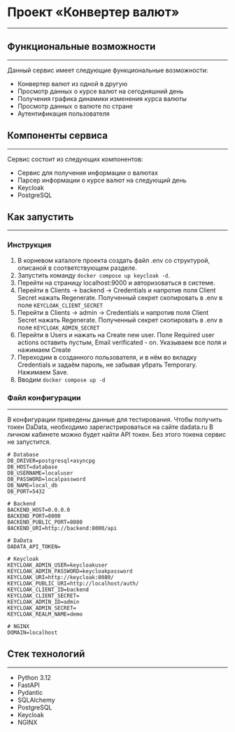 # Проект «Конвертер валют»
___

## Функциональные возможности
---
Данный сервис имеет следующие функциональные возможности:
- Конвертер валют из одной в другую
- Просмотр данных о курсе валют на сегодняшний день
- Получения графика динамики изменения курса валюты
- Просмотр данных о валюте по стране
- Аутентификация пользователя

## Компоненты сервиса
---
Сервис состоит из следующих компонентов:
- Сервис для получения информации о валютах
- Парсер информации о курсе валют на следующий день
- Keycloak
- PostgreSQL

## Как запустить
---
### Инструкция
1. В корневом каталоге проекта создать файл .env со структурой, описаной в соответствующем разделе.
2. Запустить команду `docker compose up keycloak -d`.
3. Перейти на страницу localhost:9000 и авторизоваться в системе.
4. Перейти в Clients -> backend -> Credentials и напротив поля Client Secret нажать Regenerate. 
Полученный секрет скопировать в .env в поле `KEYCLOAK_CLIENT_SECRET`
5. Перейти в Clients -> admin -> Credentials и напротив поля Client Secret нажать Regenerate. 
Полученный секрет скопировать в .env в поле `KEYCLOAK_ADMIN_SECRET`
6. Перейти в Users и нажать на Create new user. Поле Required user actions оставить пустым, Email verificated - on.
Указываем все поля и нажимаем Create
7. Переходим в созданного пользователя, и в нём во вкладку Credentials и задаём пароль, не забывая убрать Temporary.
Нажимаем Save.
8. Вводим `docker compose up -d`
### Файл конфигурации
---
В конфигурации приведены данные для тестирования. Чтобы получить токен DaData, необходимо зарегистрироваться на сайте dadata.ru
В личном кабинете можно будет найти API токен. Без этого токена сервис не запустится.
```shell
# Database
DB_DRIVER=postgresql+asyncpg
DB_HOST=database
DB_USERNAME=localuser
DB_PASSWORD=localpassword
DB_NAME=local_db
DB_PORT=5432

# Backend
BACKEND_HOST=0.0.0.0
BACKEND_PORT=8000
BACKEND_PUBLIC_PORT=8080
BACKEND_URI=http://backend:8000/api

# DaData
DADATA_API_TOKEN=

# Keycloak
KEYCLOAK_ADMIN_USER=keycloakuser
KEYCLOAK_ADMIN_PASSWORD=keycloakpassword
KEYCLOAK_URI=http://keycloak:8080/
KEYCLOAK_PUBLIC_URI=http://localhost/auth/
KEYCLOAK_CLIENT_ID=backend
KEYCLOAK_CLIENT_SECRET=
KEYCLOAK_ADMIN_ID=admin
KEYCLOAK_ADMIN_SECRET=
KEYCLOAK_REALM_NAME=demo

# NGINX
DOMAIN=localhost
```

## Стек технологий
---
- Python 3.12
- FastAPI
- Pydantic
- SQLAlchemy
- PostgreSQL
- Keycloak
- NGINX